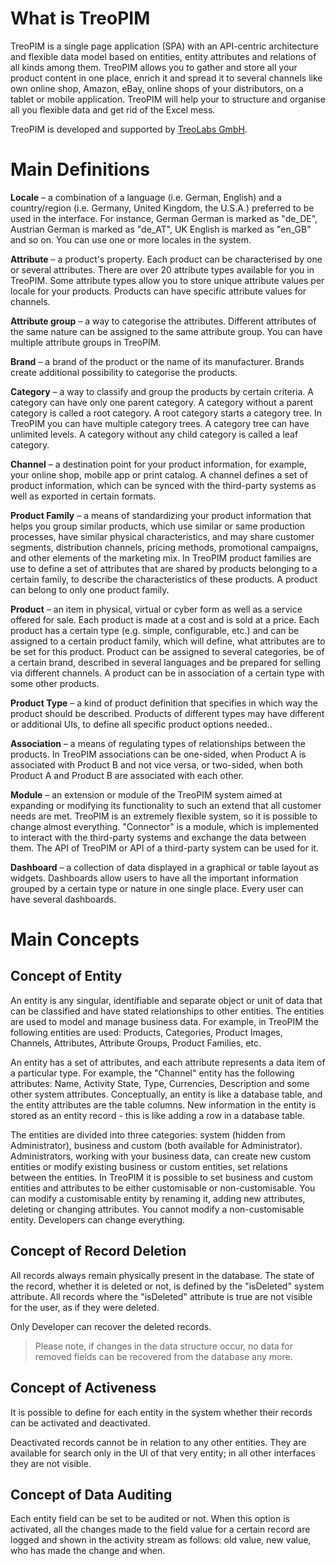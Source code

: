 # What is TreoPIM

TreoPIM is a single page application (SPA) with an API-centric architecture and flexible data model based on entities, entity attributes and relations of all kinds among them. TreoPIM allows you to gather and store all your product content in one place, enrich it and spread it to several channels like own online shop, Amazon, eBay, online shops of your distributors, on a tablet or mobile application. TreoPIM will help your to structure and organise all you flexible data and get rid of the Excel mess.

TreoPIM is developed and supported by [TreoLabs GmbH](https://treolabs.com).

# Main Definitions

**Locale** – a combination of a language (i.e. German, English) and a country/region (i.e. Germany, United Kingdom, the U.S.A.) preferred to be used in the interface. For instance, German German is marked as "de_DE", Austrian German is marked as "de_AT", UK English is marked as "en_GB" and so on. You can use one or more locales in the system.

**Attribute** – a product's property. Each product can be characterised by one or several attributes. There are over 20 attribute types available for you in TreoPIM. Some attribute types allow you to store unique attribute values per locale for your products. Products can have specific attribute values for channels.

**Attribute group** – a way to categorise the attributes. Different attributes of the same nature can be assigned to the same attribute group. You can have multiple attribute groups in TreoPIM.

**Brand** – a brand of the product or the name of its manufacturer. Brands create additional possibility to categorise the products.

**Category** – a way to classify and group the products by certain criteria. A category can have only one parent category. A category without a parent category is called a root category. A root category starts a category tree. In TreoPIM you can have multiple category trees. A category tree can have unlimited levels. A category without any child category is called a leaf category.

**Channel** – a destination point for your product information, for example, your online shop, mobile app or print catalog. A channel defines a set of product information, which can be synced with the third-party systems as well as exported in certain formats.

**Product Family** – a means of standardizing your product information that helps you group similar products, which use similar or same production processes, have similar physical characteristics, and may share customer segments, distribution channels, pricing methods, promotional campaigns, and other elements of the marketing mix. In TreoPIM product families are use to define a set of attributes that are shared by products belonging to a certain family, to describe the characteristics of these products. A product can belong to only one product family.

**Product** – an item in physical, virtual or cyber form as well as a service offered for sale. Each product is made at a cost and is sold at a price. Each product has a certain type (e.g. simple, configurable, etc.) and can be assigned to a certain product family, which will define, what attributes are to be set for this product. Product can be assigned to several categories, be of a certain brand, described in several languages and be prepared for selling via different channels. A product can be in association of a certain type with some other products.

**Product Type** – a kind of product definition that specifies in which way the product should be described. Products of different types may have different or additional UIs, to define all specific product options needed..

**Association** – a means of regulating types of relationships between the products. In TreoPIM associations can be one-sided, when Product A is associated with Product B and not vice versa, or two-sided, when both Product A and Product B are associated with each other.

**Module** – an extension or module of the TreoPIM system aimed at expanding or modifying its functionality to such an extend that all customer needs are met. TreoPIM is an extremely flexible system, so it is possible to change almost everything. "Connector" is a module, which is implemented to interact with the third-party systems and exchange the data between them. The API of TreoPIM or API of a third-party system can be used for it.

**Dashboard** – a collection of data displayed in a graphical or table layout as widgets. Dashboards allow users to have all the important information grouped by a certain type or nature in one single place. Every user can have several dashboards.

# Main Concepts

## Concept of Entity

An entity is any singular, identifiable and separate object or unit of data that can be classified and have stated relationships to other entities. The entities are used to model and manage business data. For example, in TreoPIM the following entities are used: Products, Categories, Product Images, Channels, Attributes, Attribute Groups, Product Families, etc. 

An entity has a set of attributes, and each attribute represents a data item of a particular type. For example, the "Channel" entity has the following attributes: Name, Activity State, Type, Currencies, Description and some other system attributes. Conceptually, an entity is like a database table, and the entity attributes are the table columns. New information in the entity is stored as an entity record - this is like adding a row in a database table.

The entities are divided into three categories: system (hidden from Administrator), business and custom (both available for Administrator). Administrators, working with your business data, can create new custom entities or modify existing business or custom entities, set relations between the entities. In TreoPIM it is possible to set business and custom entities and attributes to be either customisable or non-customisable. You can modify a customisable entity by renaming it, adding new attributes, deleting or changing attributes. You cannot modify a non-customisable entity. Developers can change everything.

## Concept of Record Deletion

All records always remain physically present in the database. The state of the record, whether it is deleted or not, is defined by the  "isDeleted" system attribute. All records where the "isDeleted" attribute is true are not visible for the user, as if they were deleted.

Only Developer can recover the deleted records.

> Please note, if changes in the data structure occur, no data for removed fields can be recovered from the database any more.

## Concept of Activeness

It is possible to define for each entity in the system whether their records can be activated and deactivated.

Deactivated records cannot be in relation to any other entities. They are available for search only in the UI of that very entity; in all other interfaces they are not visible.

## Concept of Data Auditing

Each entity field can be set to be audited or not. When this option is activated, all the changes made to the field value for a certain record are logged and shown in the activity stream as follows: old value, new value, who has made the change and when. 
